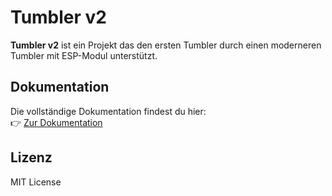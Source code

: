 # Tumbler v2

**Tumbler v2** ist ein Projekt das den ersten Tumbler durch einen moderneren Tumbler mit ESP-Modul unterstützt.


## Dokumentation

Die vollständige Dokumentation findest du hier:  
👉 [Zur Dokumentation]([https://dein-link-zur-doku.example.com](https://htlstp-my.sharepoint.com/:w:/g/personal/20220061_htlstp_at/ERwd0Yn5d-pIpKAjcrnKS5oBht24bsE2G84fwiR34Nk9RQ?e=Yy3LKK))

## Lizenz

MIT License




